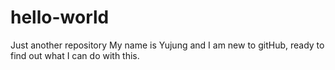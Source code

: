 # hello-world
Just another repository
My name is Yujung and I am new to gitHub, ready to find out what I can do with this.
